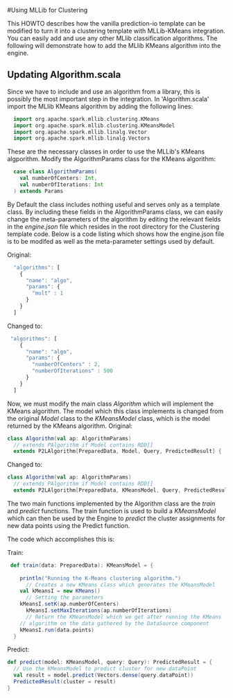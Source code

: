 #Using MLLib for Clustering

This HOWTO describes how the vanilla prediction-io template can be modified to turn it into a clustering template with MLLib-KMeans integration.  You can easily add and use any other MLlib classification algorithms. The following will demonstrate how to add the MLlib KMeans algorithm into the engine.

## Updating Algorithm.scala

Since we have to include and use an algorithm from a library, this is possibly the most important step in the integration. In 'Algorithm.scala'  import the MLlib KMeans algorithm by adding the following lines:
  
```Scala
  import org.apache.spark.mllib.clustering.KMeans
  import org.apache.spark.mllib.clustering.KMeansModel
  import org.apache.spark.mllib.linalg.Vector
  import org.apache.spark.mllib.linalg.Vectors
```
These are the necessary classes in order to use the MLLib's KMeans algporithm.
Modify the AlgorithmParams class for the KMeans algorithm:
```Scala
  case class AlgorithmParams(
    val numberOfCenters: Int,
    val numberOfIterations: Int
  ) extends Params
```
By Default the class includes nothing useful and serves only as a template class. By including these fields in the AlgorithmParams class, we can easily change the meta-parameters of the algorithm by editing the relevant fields in the *engine.json* file which resides in the root directory for the Clustering template code. Below is a code listing which shows how the engine.json file is to be modifed as well as the meta-parameter settings used by default.

Original:
```Javascript
  "algorithms": [
    {
      "name": "algo",
      "params": {
        "mult" : 1
      }
    }
  ]
  ```
  Changed to:
```Javascript
 "algorithms": [
    {
      "name": "algo",
      "params": {
        "numberOfCenters" : 2,
		"numberOfIterations" : 500
      }
    }
  ]
  ```
Now, we must modify the main class *Algorithm* which will implement the KMeans algorithm. The model which this class implements is changed from the original *Model* class to the *KMeansModel* class, which is the model returned by the KMeans algorithm.
Original:
```Scala
class Algorithm(val ap: AlgorithmParams)
  // extends PAlgorithm if Model contains RDD[]
  extends P2LAlgorithm[PreparedData, Model, Query, PredictedResult] {
```
Changed to:
```Scala
class Algorithm(val ap: AlgorithmParams)
  // extends PAlgorithm if Model contains RDD[]
  extends P2LAlgorithm[PreparedData, KMeansModel, Query, PredictedResult] {
 ```
The two main functions implemented by the Algorithm class are the *train* and *predict* functions. The train function is used to build a *KMeansModel* which can then be used by the Engine to *predict* the cluster assignments for new data points using the Predict function.

The code which accomplishes this is:

Train:

```Scala
 def train(data: PreparedData): KMeansModel = {
    
    println("Running the K-Means clustering algorithm.")
	  // Creates a new KMeans class which generates the KMeansModel
    val kMeansI = new KMeans()
 	  // Setting the parameters
    kMeansI.setK(ap.numberOfCenters)
	  kMeansI.setMaxIterations(ap.numberOfIterations)
	  // Return the KMeansModel which we get after running the KMeans
    // algorithm on the data gathered by the DataSource component
    kMeansI.run(data.points)
  }
  ```
  Predict:
  ```Scala
  def predict(model: KMeansModel, query: Query): PredictedResult = {
    // Use the KMeansModel to predict cluster for new dataPoint
    val result = model.predict(Vectors.dense(query.dataPoint))
    PredictedResult(cluster = result)
  }
  ```
  
